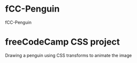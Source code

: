 # fCC-Penguin
fCC-Penguin

# freeCodeCamp CSS project

Drawing a penguin using CSS transforms to animate the image

